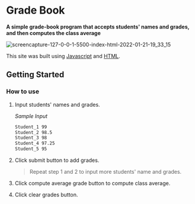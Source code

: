 # Grade Book

**A simple grade-book program that accepts students' names and grades, and then computes the class average**

![screencapture-127-0-0-1-5500-index-html-2022-01-21-19_33_15](https://user-images.githubusercontent.com/35385978/150711542-7135b851-72b2-400d-bbfa-3c113325e915.png)

This site was built using [Javascript](https://www.javascript.com/) and [HTML](https://html.com/).


## Getting Started

### How to use

1. Input students' names and grades.

    *Sample Input*
    ```sh
    Student_1 99
    Student_2 98.5
    Student_3 98
    Student_4 97.25
    Student_5 95
    ```
2. Click submit button to add grades.
     > Repeat step 1 and 2 to input more students' name and grades.
3. Click compute average grade button to compute class average.
4. Click clear grades button.
